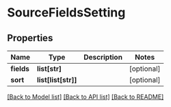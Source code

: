 # SourceFieldsSetting

## Properties
Name | Type | Description | Notes
------------ | ------------- | ------------- | -------------
**fields** | **list[str]** |  | [optional] 
**sort** | **list[list[str]]** |  | [optional] 

[[Back to Model list]](../README.md#documentation-for-models) [[Back to API list]](../README.md#documentation-for-api-endpoints) [[Back to README]](../README.md)


